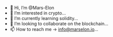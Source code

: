 - 👋 Hi, I’m @Mars-Elon
- 👀 I’m interested in crypto...
- 🌱 I’m currently learning solidity...
- 💞️ I’m looking to collaborate on the blockchain...
- 📫 How to reach me -> info@marselon.io...

<!---
Mars-Elon/Mars-Elon is a ✨ special ✨ repository because its `README.md` (this file) appears on your GitHub profile.
You can click the Preview link to take a look at your changes.
--->
